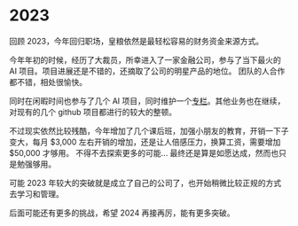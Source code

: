 # 2023

回顾 2023，今年回归职场，皇粮依然是最轻松容易的财务资金来源方式。

今年年初的时候，经历了大裁员，所幸进入了一家金融公司，参与了当下最火的 AI 项目。项目进展还是不错的，还摘取了公司的明星产品的地位。
团队的人合作都不错，相处很愉快。

同时在闲暇时间也参与了几个 AI 项目，同时维护一个[专栏](https://vocus.cc/billionaire)。其他业务也在继续，对现有的几个 github 项目都进行的较大的整顿。

不过现实依然比较残酷，今年增加了几个课后班，加强小朋友的教育，开销一下子变大，每月 $3,000 左右开销的增加，还是让人倍感压力，换算工资，需要增加 $50,000 才够用。
不得不去探索更多的可能... 最终还是算是如愿达成，然而也只是勉强够用。

可能 2023 年较大的突破就是成立了自己的公司了，也开始稍微比较正规的方式去学习和管理。

后面可能还有更多的挑战，希望 2024 再接再厉，能有更多突破。
